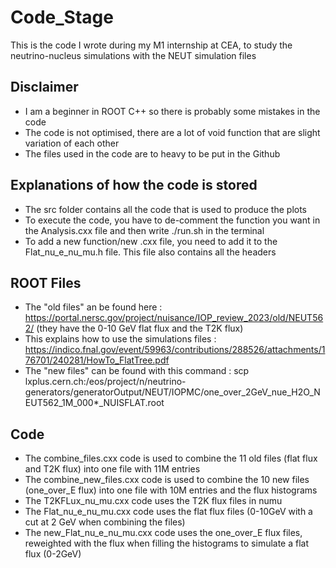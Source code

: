 # Code_Stage

This is the code I wrote during my M1 internship at CEA, to study the neutrino-nucleus simulations with the NEUT simulation files

## Disclaimer
* I am a beginner in ROOT C++ so there is probably some mistakes in the code 
* The code is not optimised, there are a lot of void function that are slight variation of each other
* The files used in the code are to heavy to be put in the Github

## Explanations of how the code is stored 
*  The src folder contains all the code that is used to produce the plots
*  To execute the code, you have to de-comment the function you want in the Analysis.cxx file and then write ./run.sh in the terminal
*  To add a new function/new .cxx file, you need to add it to the Flat_nu_e_nu_mu.h file. This file also contains all the headers

## ROOT Files
* The "old files" an be found here : https://portal.nersc.gov/project/nuisance/IOP_review_2023/old/NEUT562/  (they have the 0-10 GeV flat flux and the T2K flux)
* This explains how to use the simulations files : https://indico.fnal.gov/event/59963/contributions/288526/attachments/176701/240281/HowTo_FlatTree.pdf
* The "new files" can be found with this command : scp lxplus.cern.ch:/eos/project/n/neutrino-generators/generatorOutput/NEUT/IOPMC/one_over_2GeV_nue_H2O_NEUT562_1M_000*_NUISFLAT.root

## Code
* The combine_files.cxx code is used to combine the 11 old files (flat flux and T2K flux) into one file with 11M entries
* The combine_new_files.cxx code is used to combine the 10 new files (one_over_E flux) into one file with 10M entries and the flux histograms
* The T2KFLux_nu_mu.cxx code uses the T2K flux files in numu
* The Flat_nu_e_nu_mu.cxx code uses the flat flux files (0-10GeV with a cut at 2 GeV when combining the files)
* The new_Flat_nu_e_nu_mu.cxx code uses the one_over_E flux files, reweighted with the flux when filling the histograms to simulate a flat flux (0-2GeV)
